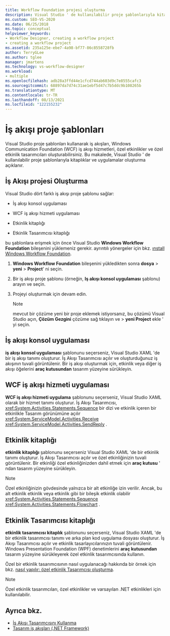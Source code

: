 ```yaml
---
title: Workflow Foundation projesi oluşturma
description: Visual Studio ' de kullanılabilir proje şablonlarıyla kitaplık ve uygulama oluşturmayı öğrenin.
ms.custom: SEO-VS-2020
ms.date: 06/25/2018
ms.topic: conceptual
helpviewer_keywords:
- Workflow Designer, creating a workflow project
- creating a workflow project
ms.assetid: 235a125e-ebe7-4a98-bf77-86c8558728fb
author: TerryGLee
ms.author: tglee
manager: jmartens
ms.technology: vs-workflow-designer
ms.workload:
- multiple
ms.openlocfilehash: adb28a3ffd44e1cfcd744ab603d9c7e8555cafc3
ms.sourcegitcommit: 68897da7d74c31ae1ebf5d47c7b5ddc9b108265b
ms.translationtype: MT
ms.contentlocale: tr-TR
ms.lasthandoff: 08/13/2021
ms.locfileid: "122155232"
---
```

# <a name="workflow-project-templates"></a>İş akışı proje şablonları

Visual Studio proje şablonları kullanarak iş akışları, Windows Communication Foundation (WCF) iş akışı hizmetleri, özel etkinlikler ve özel etkinlik tasarımcıları oluşturabilirsiniz. Bu makalede, Visual Studio ' de kullanılabilir proje şablonlarıyla kitaplıklar ve uygulamalar oluşturma açıklanır.

## <a name="create-a-workflow-project"></a>İş Akışı projesi Oluşturma

Visual Studio dört farklı iş akışı proje şablonu sağlar:

- İş akışı konsol uygulaması

- WCF iş akışı hizmeti uygulaması

- Etkinlik kitaplığı

- Etkinlik Tasarımcısı kitaplığı

bu şablonlara erişmek için önce Visual Studio **Windows Workflow Foundation** bileşenini yüklemeniz gerekir. ayrıntılı yönergeler için bkz. [ınstall Windows Workflow Foundation](developing-applications-with-the-workflow-designer.md#install-windows-workflow-foundation).

1. **Windows Workflow Foundation** bileşenini yükledikten sonra **dosya**  >  **yeni**  >  **Project**' ni seçin.

1. Bir iş akışı proje şablonu (örneğin, **Iş akışı konsol uygulaması** şablonu) arayın ve seçin.

1. Projeyi oluşturmak için devam edin.

   > [!NOTE]
   > mevcut bir çözüme yeni bir proje eklemek istiyorsanız, bu çözümü Visual Studio açın, **Çözüm Gezgini** çözüme sağ tıklayın ve   >  **yeni Project** ekle ' yi seçin.

## <a name="workflow-console-app"></a>İş akışı konsol uygulaması

**iş akışı konsol uygulaması** şablonunu seçerseniz, Visual Studio XAML 'de bir iş akışı tanımı oluşturur. İş Akışı Tasarımcısı açılır ve oluşturduğunuz iş akışının tuvali görüntülenir. Bir iş akışı oluşturmak için, etkinlik veya diğer iş akışı öğelerini **araç kutusundan** tasarım yüzeyine sürükleyin.

## <a name="wcf-workflow-service-app"></a>WCF iş akışı hizmeti uygulaması

**WCF iş akışı hizmeti uygulama** şablonunu seçerseniz, Visual Studio XAML olarak bir hizmet tanımı oluşturur. İş Akışı Tasarımcısı, <xref:System.Activities.Statements.Sequence> bir dizi ve etkinlik içeren bir etkinlikle Tasarım görünümüne açılır <xref:System.ServiceModel.Activities.Receive> <xref:System.ServiceModel.Activities.SendReply> .

## <a name="activity-library"></a>Etkinlik kitaplığı

**etkinlik kitaplığı** şablonunu seçerseniz Visual Studio XAML 'de bir etkinlik tanımı oluşturur. İş Akışı Tasarımcısı açılır ve özel etkinliğinizin tuvali görüntülenir. Bir etkinliği özel etkinliğinizden dahil etmek için **araç kutusu** ' ndan tasarım yüzeyine sürükleyin.

> [!NOTE]
> Özel etkinliğinizin gövdesinde yalnızca bir alt etkinliğe izin verilir. Ancak, bu alt etkinlik etkinlik veya etkinlik gibi bir bileşik etkinlik olabilir <xref:System.Activities.Statements.Sequence> <xref:System.Activities.Statements.Flowchart> .

## <a name="activity-designer-library"></a>Etkinlik Tasarımcısı kitaplığı

**etkinlik tasarımcısı kitaplık** şablonunu seçerseniz, Visual Studio XAML 'de bir etkinlik tasarımcısı tanımı ve arka plan kod uygulama dosyası oluşturur. İş Akışı Tasarımcısı açılır ve etkinlik tasarlayıcılarınızın tuvali görüntülenir. Windows Presentation Foundation (WPF) denetimlerini **araç kutusundan** tasarım yüzeyine sürükleyerek özel etkinlik tasarımcısında kullanın.

Özel bir etkinlik tasarımcısının nasıl uygulanacağı hakkında bir örnek için bkz. [nasıl yapılır: özel etkinlik Tasarımcısı oluşturma](/dotnet/framework/windows-workflow-foundation/how-to-create-a-custom-activity-designer).

> [!NOTE]
> Özel etkinlik tasarımcıları, özel etkinlikler ve varsayılan .NET etkinlikleri için kullanılabilir.

## <a name="see-also"></a>Ayrıca bkz.

- [İş Akışı Tasarımcısını Kullanma](developing-applications-with-the-workflow-designer.md)
- [Tasarım iş akışları (.NET Framework)](/dotnet/framework/windows-workflow-foundation/designing-workflows)
